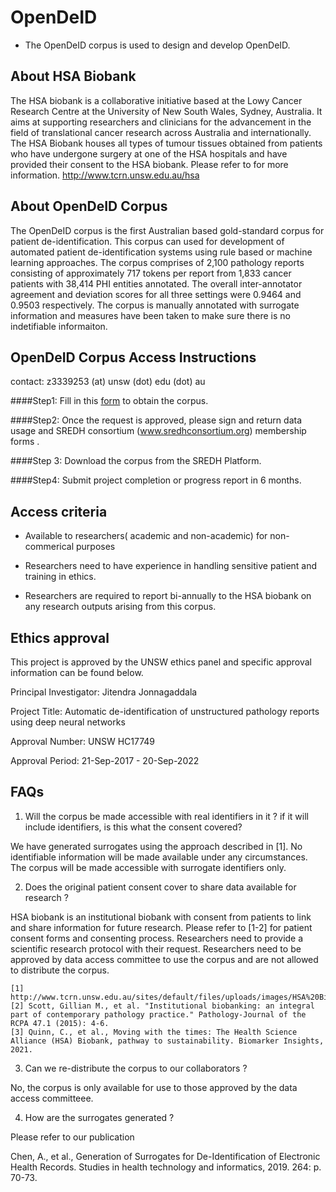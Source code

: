 


# OpenDeID 

- The OpenDeID corpus is used to design and develop OpenDeID.

## About HSA Biobank 

The HSA biobank is a collaborative initiative based at the Lowy Cancer Research Centre at the University of New South Wales, Sydney, Australia. It aims at supporting researchers and clinicians for the advancement in the field of translational cancer research across Australia and internationally. The HSA Biobank houses all types of tumour tissues obtained from patients who have undergone surgery at one of the HSA hospitals and have provided their consent to the HSA biobank. Please refer to for more information. 
http://www.tcrn.unsw.edu.au/hsa

## About OpenDeID Corpus

The OpenDeID  corpus is the first Australian based gold-standard corpus for patient de-identification. This corpus can used for development of automated patient de-identification systems using rule based or machine learning approaches. The corpus comprises of 2,100 pathology reports consisting of approximately 717 tokens per report from 1,833 cancer patients with 38,414 PHI entities annotated. The overall inter-annotator agreement and deviation scores for all three settings were 0.9464 and 0.9503 respectively. The corpus is manually annotated with surrogate information and measures have been taken to make sure there is no indetifiable informaiton. 

## OpenDeID Corpus Access Instructions

contact: z3339253 (at) unsw (dot) edu  (dot) au

####Step1: Fill in this [form](https://forms.office.com/Pages/ResponsePage.aspx?id=pM_2PxXn20i44Qhnufn7o9BeeOC_8jxNuJQ2lgxVdtdUMFIzN1lLQUhYUkxRMDdPQklJVE1UVjNWVS4u) to obtain the corpus. 	

####Step2: Once the request is approved, please sign and return data usage and SREDH consortium (www.sredhconsortium.org) membership forms .

####Step 3: Download the corpus from the SREDH Platform.

####Step4: Submit project completion or progress report in 6 months. 

## Access criteria

- Available to researchers( academic and non-academic) for non-commerical purposes

- Researchers need to have experience in handling sensitive patient and training in ethics. 

- Researchers are required to report bi-annually to the HSA biobank on any research outputs arising from this corpus. 

## Ethics approval

This project is approved by the UNSW ethics panel and specific approval information can be found below. 

Principal Investigator: Jitendra Jonnagaddala

Project Title: Automatic de-identification of unstructured pathology reports using deep neural networks

Approval Number: UNSW HC17749 

Approval Period: 21-Sep-2017 - 20-Sep-2022


## FAQs

1.  Will the corpus be made accessible with real identifiers in it ? if it will include identifiers, is this what the consent covered? 

We have generated surrogates using the approach described in [1]. No identifiable information will be made available under any circumstances. The corpus will be made accessible with surrogate identifiers only. 

2.   Does the original patient consent cover to share data available for research ?

HSA biobank is an institutional biobank with consent from patients to link and share information for future research. Please refer to [1-2] for patient consent forms and consenting process. Researchers need to provide a scientific research protocol with their request. Researchers need to be approved by data access committee to use the corpus and are not allowed to distribute the corpus. 

    [1] http://www.tcrn.unsw.edu.au/sites/default/files/uploads/images/HSA%20Biobank%20Consent%20Form%20V%201%201.pdf
    [2] Scott, Gillian M., et al. "Institutional biobanking: an integral part of contemporary pathology practice." Pathology-Journal of the RCPA 47.1 (2015): 4-6.
    [3] Quinn, C., et al., Moving with the times: The Health Science Alliance (HSA) Biobank, pathway to sustainability. Biomarker Insights, 2021.

3.   Can we re-distribute the corpus to our collaborators ? 

No, the corpus is only available for use to those approved by the data access committeee. 

4. How are the surrogates generated ? 

Please refer to our publication

Chen, A., et al., Generation of Surrogates for De-Identification of Electronic Health Records. Studies in health technology and informatics, 2019. 264: p. 70-73.
